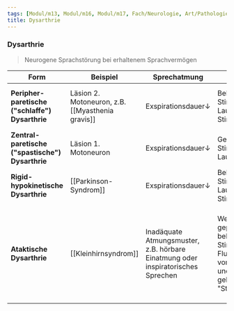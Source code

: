 ```yaml
---
tags: [Modul/m13, Modul/m16, Modul/m17, Fach/Neurologie, Art/Pathologie]
title: Dysarthrie
---
```

### Dysarthrie
> Neurogene Sprachstörung bei erhaltenem Sprachvermögen

| Form                                             | Beispiel                                         | Sprechatmung                                                                    | Stimme                                                                                                                | Artikulation                                                                                   | Prosodie                                                                                                                                                        |
| ------------------------------------------------ | ------------------------------------------------ | ------------------------------------------------------------------------------- | --------------------------------------------------------------------------------------------------------------------- | ---------------------------------------------------------------------------------------------- | --------------------------------------------------------------------------------------------------------------------------------------------------------------- |
| **Peripher-paretische ("schlaffe") Dysarthrie**  | Läsion 2. Motoneuron, z.B. [[Myasthenia gravis]] | Exspirationsdauer↓                                                              | Behauchte/raue Stimmqualität, Lautstärke↓, Stimmlage↓                                                                 | Schärfe↓ bei Vorverlagerung der [[Zunge]] und Hypernasalität ("offenes Näseln")                    | Verlangsamte und monotone Sprechweise                                                                                                                           |
| **Zentral-paretische ("spastische") Dysarthrie** | Läsion 1. Motoneuron                             | Exspirationsdauer↓                                                              | Gepresste/raue Stimmqualität, Lautstärke↓                                                                             | Schärfe↓ bei Rückverlagerung der [[Zunge]] und Hypernasalität                                      | Verlangsamte und monotone Sprechweise                                                                                                                           |
| **Rigid-hypokinetische Dysarthrie**              | [[Parkinson-Syndrom]]                                    | Exspirationsdauer↓                                                              | Behauchte/raue Stimmqualität, Lautstärke↓, Stimmlage↑                                                                 | Schärfe↓                                                                                       | Tempo =/↑, monotone Sprechweise, eventuell Iterationen                                                                                                          |
| **Ataktische Dysarthrie**                        | [[Kleinhirnsyndrom]]                             | Inadäquate Atmungsmuster, z.B. hörbare Einatmung oder inspiratorisches Sprechen | Wechselnd gepresst-behaucht-raue Stimmqualität, Fluktuationen von Tonhöhe und Lautstärke, gelegentlich "Stimmzittern" | Reduzierte Artikulationsschärfe, teils aber auch "explosive", d.h. "überdeutliche" Lautbildung | Verlangsamte, eventuell "skandierende" Sprechweise ("silbisches Sprechen"), aber auch erhöhte Sprechgeschwindigkeit möglich (durch Laut-und Silbenauslassungen) |
